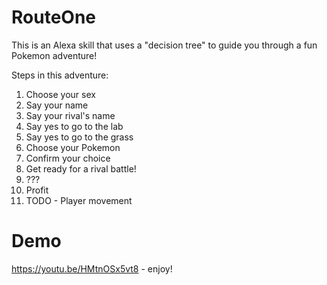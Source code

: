 # RouteOne
This is an Alexa skill that uses a "decision tree" to guide you through a fun Pokemon adventure!

Steps in this adventure:
1. Choose your sex
2. Say your name
3. Say your rival's name
4. Say yes to go to the lab
5. Say yes to go to the grass
6. Choose your Pokemon
7. Confirm your choice
8. Get ready for a rival battle!
9. ???
10. Profit
11. TODO - Player movement

# Demo
https://youtu.be/HMtnOSx5vt8 - enjoy!
